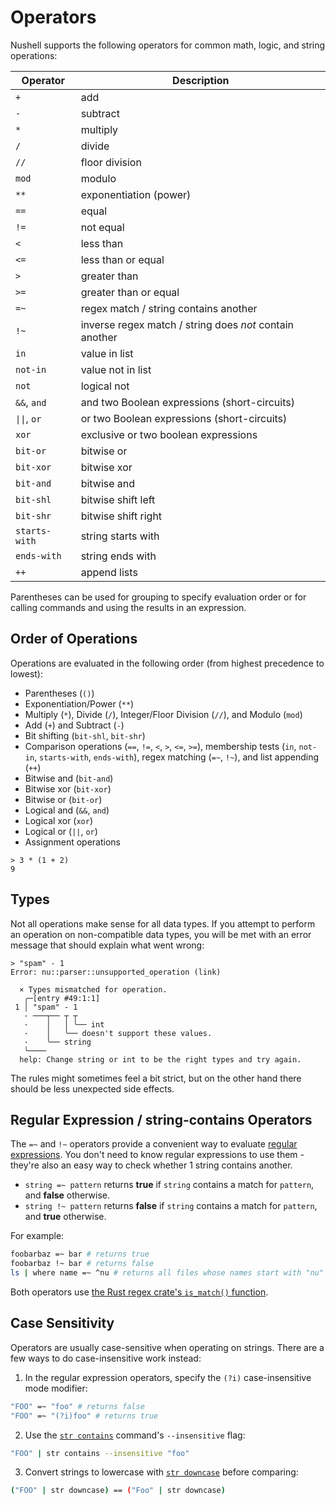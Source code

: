 # Operators

Nushell supports the following operators for common math, logic, and string operations:

| Operator | Description                                             |
| -------- | ------------------------------------------------------- |
| `+`      | add                                                     |
| `-`      | subtract                                                |
| `*`      | multiply                                                |
| `/`      | divide                                                  |
| `//`     | floor division                                          |
| `mod`    | modulo                                                  |
| `**`     | exponentiation (power)                                  |
| `==`     | equal                                                   |
| `!=`     | not equal                                               |
| `<`      | less than                                               |
| `<=`     | less than or equal                                      |
| `>`      | greater than                                            |
| `>=`     | greater than or equal                                   |
| `=~`     | regex match / string contains another                   |
| `!~`     | inverse regex match / string does *not* contain another |
| `in`     | value in list                                           |
| `not-in` | value not in list                                       |
| `not`    | logical not                                             |
| `&&`, `and`   | and two Boolean expressions (short-circuits)       |
| `\|\|`, `or`  | or two Boolean expressions (short-circuits)        |
| `xor`         | exclusive or two boolean expressions               |
| `bit-or`      | bitwise or                                         |
| `bit-xor`     | bitwise xor                                        |
| `bit-and`     | bitwise and                                        |
| `bit-shl`     | bitwise shift left                                 |
| `bit-shr`     | bitwise shift right                                |
| `starts-with` | string starts with                                 |
| `ends-with`   | string ends with                                   |
| `++`          | append lists                                       |


Parentheses can be used for grouping to specify evaluation order or for calling commands and using the results in an expression.

## Order of Operations

Operations are evaluated in the following order (from highest precedence to lowest):

- Parentheses (`()`)
- Exponentiation/Power (`**`)
- Multiply (`*`), Divide (`/`), Integer/Floor Division (`//`), and Modulo (`mod`) 
- Add (`+`) and Subtract (`-`)
- Bit shifting (`bit-shl`, `bit-shr`)
- Comparison operations (`==`, `!=`, `<`, `>`, `<=`, `>=`), membership tests (`in`, `not-in`, `starts-with`, `ends-with`), regex matching (`=~`, `!~`), and list appending (`++`)
- Bitwise and (`bit-and`)
- Bitwise xor (`bit-xor`)
- Bitwise or (`bit-or`)
- Logical and (`&&`, `and`)
- Logical xor (`xor`)
- Logical or (`||`, `or`)
- Assignment operations

```
> 3 * (1 + 2)
9
```

## Types

Not all operations make sense for all data types.
If you attempt to perform an operation on non-compatible data types, you will be met with an error message that should explain what went wrong:
```
> "spam" - 1
Error: nu::parser::unsupported_operation (link)

  × Types mismatched for operation.
   ╭─[entry #49:1:1]
 1 │ "spam" - 1
   · ───┬── ┬ ┬
   ·    │   │ ╰── int
   ·    │   ╰── doesn't support these values.
   ·    ╰── string
   ╰────
  help: Change string or int to be the right types and try again.
```

The rules might sometimes feel a bit strict, but on the other hand there should be less unexpected side effects.

## Regular Expression / string-contains Operators

The `=~` and `!~` operators provide a convenient way to evaluate [regular expressions](https://cheatography.com/davechild/cheat-sheets/regular-expressions/). You don't need to know regular expressions to use them - they're also an easy way to check whether 1 string contains another.

- `string =~ pattern` returns **true** if `string` contains a match for `pattern`, and **false** otherwise.
- `string !~ pattern` returns **false** if `string` contains a match for `pattern`, and **true** otherwise.

For example:

```bash
foobarbaz =~ bar # returns true
foobarbaz !~ bar # returns false
ls | where name =~ ^nu # returns all files whose names start with "nu"
```

Both operators use [the Rust regex crate's `is_match()` function](https://docs.rs/regex/latest/regex/struct.Regex.html#method.is_match).

## Case Sensitivity

Operators are usually case-sensitive when operating on strings. There are a few ways to do case-insensitive work instead:

1. In the regular expression operators, specify the `(?i)` case-insensitive mode modifier:

```bash
"FOO" =~ "foo" # returns false
"FOO" =~ "(?i)foo" # returns true
```

2. Use the [`str contains`](commands/str_contains.md) command's `--insensitive` flag:

```bash
"FOO" | str contains --insensitive "foo"
```

3. Convert strings to lowercase with [`str downcase`](commands/str_downcase.md) before comparing:

```bash
("FOO" | str downcase) == ("Foo" | str downcase)
```
